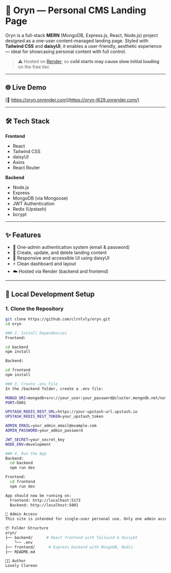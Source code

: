 # 🧿 Oryn — Personal CMS Landing Page

Oryn is a full-stack **MERN** (MongoDB, Express.js, React, Node.js) project designed as a one-user content-managed landing page. Styled with **Tailwind CSS** and **daisyUI**, it enables a user-friendly, aesthetic experience — ideal for showcasing personal content with full control.

> ⚠️ Hosted on [Render](https://render.com/), so **cold starts may cause slow initial loading** on the free tier.

---

## 🌐 Live Demo  
[🔗 https://oryn.onrender.com](https://oryn-l629.onrender.com/)

---

## 🛠 Tech Stack

**Frontend**  
- React  
- Tailwind CSS  
- daisyUI  
- Axios  
- React Router

**Backend**  
- Node.js  
- Express  
- MongoDB (via Mongoose)  
- JWT Authentication  
- Redis (Upstash)  
- bcrypt

---

## ✨ Features

- 🔐 One-admin authentication system (email & password)
- 📄 Create, update, and delete landing content
- 🌙 Responsive and accessible UI using daisyUI
- ⚡ Clean dashboard and layout
- ☁️ Hosted via Render (backend and frontend)

---

## 🚀 Local Development Setup

### 1. Clone the Repository

```bash
git clone https://github.com/clrnlvly/oryn.git
cd oryn

### 2. Install Dependencies
Frontend:

cd backend
npm install

Backend:

cd frontend
npm install

### 3. Create .env File
In the /backend folder, create a .env file:

MONGO_URI=mongodb+srv://your_user:your_password@cluster.mongodb.net/notes_db?retryWrites=true&w=majority&appName=Cluster0
PORT=5001

UPSTASH_REDIS_REST_URL=https://your-upstash-url.upstash.io
UPSTASH_REDIS_REST_TOKEN=your_upstash_token

ADMIN_EMAIL=your_admin_email@example.com
ADMIN_PASSWORD=your_admin_password

JWT_SECRET=your_secret_key
NODE_ENV=development

### 4. Run the App
Backend:
  cd backend
  npm run dev

Frontend:
  cd frontend
  npm run dev

App should now be running on:
  Frontend: http://localhost:5173
  Backend: http://localhost:5001

🔐 Admin Access
This site is intended for single-user personal use. Only one admin account is supported via the credentials in .env.

📦 Folder Structure
oryn/
├── backend/      # React frontend with Tailwind & daisyUI
    └── .env
├── frontend/      # Express backend with MongoDB, Redis
├── README.md

🧑‍💻 Author
Lovely Clareon

